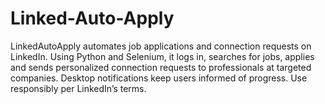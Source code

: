 # Linked-Auto-Apply
LinkedAutoApply automates job applications and connection requests on LinkedIn. Using Python and Selenium, it logs in, searches for jobs, applies and sends personalized connection requests to professionals at targeted companies. Desktop notifications keep users informed of progress. Use responsibly per LinkedIn’s terms.
